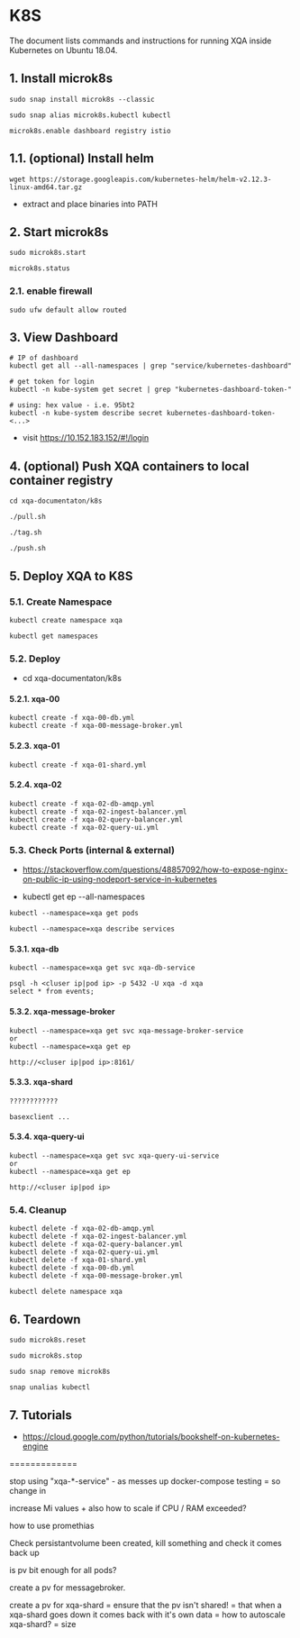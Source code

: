 # K8S
The document lists commands and instructions for running XQA inside Kubernetes on Ubuntu 18.04.

## 1. Install microk8s
```
sudo snap install microk8s --classic

sudo snap alias microk8s.kubectl kubectl

microk8s.enable dashboard registry istio
```

## 1.1. (optional) Install helm
```
wget https://storage.googleapis.com/kubernetes-helm/helm-v2.12.3-linux-amd64.tar.gz
```
* extract and place binaries into PATH

## 2. Start microk8s
```
sudo microk8s.start

microk8s.status
```

### 2.1. enable firewall
```
sudo ufw default allow routed
```

## 3. View Dashboard
```
# IP of dashboard
kubectl get all --all-namespaces | grep "service/kubernetes-dashboard"

# get token for login
kubectl -n kube-system get secret | grep "kubernetes-dashboard-token-"

# using: hex value - i.e. 95bt2
kubectl -n kube-system describe secret kubernetes-dashboard-token-<...>
```
* visit https://10.152.183.152/#!/login

## 4. (optional) Push XQA containers to local container registry
```
cd xqa-documentaton/k8s

./pull.sh

./tag.sh

./push.sh
```

## 5. Deploy XQA to K8S
### 5.1. Create Namespace
```
kubectl create namespace xqa

kubectl get namespaces
```

### 5.2. Deploy
* cd xqa-documentaton/k8s

#### 5.2.1. xqa-00
```
kubectl create -f xqa-00-db.yml
kubectl create -f xqa-00-message-broker.yml
```

#### 5.2.3. xqa-01
```
kubectl create -f xqa-01-shard.yml
```

#### 5.2.4. xqa-02
```
kubectl create -f xqa-02-db-amqp.yml
kubectl create -f xqa-02-ingest-balancer.yml
kubectl create -f xqa-02-query-balancer.yml
kubectl create -f xqa-02-query-ui.yml
```

### 5.3. Check Ports (internal & external)
* https://stackoverflow.com/questions/48857092/how-to-expose-nginx-on-public-ip-using-nodeport-service-in-kubernetes

* kubectl get ep --all-namespaces

```
kubectl --namespace=xqa get pods

kubectl --namespace=xqa describe services
```

#### 5.3.1. xqa-db
```
kubectl --namespace=xqa get svc xqa-db-service

psql -h <cluser ip|pod ip> -p 5432 -U xqa -d xqa
select * from events;
```

#### 5.3.2. xqa-message-broker
```
kubectl --namespace=xqa get svc xqa-message-broker-service
or
kubectl --namespace=xqa get ep

http://<cluser ip|pod ip>:8161/
```

#### 5.3.3. xqa-shard
```
????????????

basexclient ...
```

#### 5.3.4. xqa-query-ui
```
kubectl --namespace=xqa get svc xqa-query-ui-service
or
kubectl --namespace=xqa get ep

http://<cluser ip|pod ip>
```

### 5.4. Cleanup
```
kubectl delete -f xqa-02-db-amqp.yml
kubectl delete -f xqa-02-ingest-balancer.yml
kubectl delete -f xqa-02-query-balancer.yml
kubectl delete -f xqa-02-query-ui.yml
kubectl delete -f xqa-01-shard.yml
kubectl delete -f xqa-00-db.yml
kubectl delete -f xqa-00-message-broker.yml

kubectl delete namespace xqa
```

## 6. Teardown
```
sudo microk8s.reset

sudo microk8s.stop

sudo snap remove microk8s

snap unalias kubectl
```

## 7. Tutorials
* https://cloud.google.com/python/tutorials/bookshelf-on-kubernetes-engine

=============

stop using "xqa-*-service" - as messes up docker-compose testing
= so change in 

increase Mi values + also how to scale if CPU / RAM exceeded?

how to use promethias

Check persistantvolume been created, kill something and check it comes back up

is pv bit enough for all pods?

create a pv for messagebroker.

create a pv for xqa-shard
= ensure that the pv isn't shared!
    = that when a xqa-shard goes down it comes back with it's own data
= how to autoscale xqa-shard?
    = size

